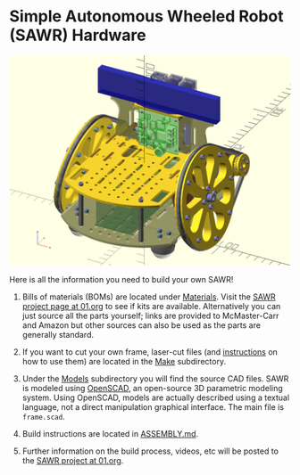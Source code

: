 Simple Autonomous Wheeled Robot (SAWR) Hardware
===============================================

![OpenSCAD Rendering of SAWR Model](Images/iso.png)

Here is all the information you need to build your own SAWR!

  1. Bills of materials (BOMs) are located under [Materials](Materials). Visit
     the [SAWR project page at 01.org](https://01.org/sawr) to see if kits are
     available. Alternatively you can just source all the parts yourself; links
     are provided to McMaster-Carr and Amazon but other sources can also be
     used as the parts are generally standard.

  2. If you want to cut your own frame, laser-cut files (and 
     [instructions](Make/README.md) on how to use them) are located in the 
     [Make](Make) subdirectory. 

  3. Under the [Models](Models) subdirectory you will find the source CAD
     files. SAWR is modeled using [OpenSCAD](http://www.openscad.org/), an
     open-source 3D parametric modeling system. Using OpenSCAD, models are
     actually described using a textual language, not a direct manipulation
     graphical interface. The main file is `frame.scad`.

  4. Build instructions are located in [ASSEMBLY.md](ASSEMBLY.md).

  5. Further information on the build process, videos, etc will be posted to
     the [SAWR project at 01.org](https://01.org/sawr).
